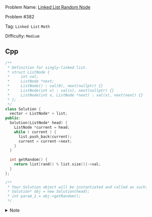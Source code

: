 Problem Name: [Linked List Random Node](https://leetcode.com/problems/linked-list-random-node/)

Problem #382

Tag: `Linked List` `Math`

Difficulty: `Medium`

## Cpp

```cpp
/**
 * Definition for singly-linked list.
 * struct ListNode {
 *     int val;
 *     ListNode *next;
 *     ListNode() : val(0), next(nullptr) {}
 *     ListNode(int x) : val(x), next(nullptr) {}
 *     ListNode(int x, ListNode *next) : val(x), next(next) {}
 * };
 */
class Solution {
  vector < ListNode* > list;
public:
  Solution(ListNode* head) {
    ListNode *current = head;
    while ( current ) {
      list.push_back(current);
      current = current->next;
    }
  }
  
  int getRandom() {
    return list[rand() % list.size()]->val;
  }
};

/**
 * Your Solution object will be instantiated and called as such:
 * Solution* obj = new Solution(head);
 * int param_1 = obj->getRandom();
 */
```

<details>
  <summary>Note</summary>
  <li>Create a <code>vector</code> & store every nodes</li>
  <li>Randomly pick any number and return that node</li>
</details>
